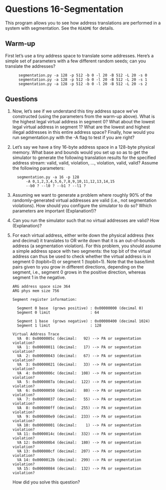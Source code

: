# Questions 16-Segmentation

This program allows you to see how address translations are performed in a
system with segmentation. See the `README` for details.

## Warm-up

First let’s use a tiny address space to translate some addresses. Here’s a
simple set of parameters with a few different random seeds; can you translate
the addresses?

```text
      segmentation.py -a 128 -p 512 -b 0 -l 20 -B 512 -L 20 -s 0
      segmentation.py -a 128 -p 512 -b 0 -l 20 -B 512 -L 20 -s 1
      segmentation.py -a 128 -p 512 -b 0 -l 20 -B 512 -L 20 -s 2
```

## Questions

1. Now, let’s see if we understand this tiny address space we’ve constructed
   (using the parameters from the warm-up above). What is the highest legal
   virtual address in segment 0? What about the lowest legal virtual address in
   segment 1? What are the lowest and highest illegal addresses in this entire
   address space? Finally, how would you run segmentation.py with the -A flag to
   test if you are right?

2. Let’s say we have a tiny 16-byte address space in a 128-byte physical memory.
   What base and bounds would you set up so as to get the simulator to generate
   the following translation results for the specified address stream: valid,
   valid, violation, ..., violation, valid, valid? Assume the following
   parameters:

   ```text
     segmentation.py -a 16 -p 128
         -A 0,1,2,3,4,5,6,7,8,9,10,11,12,13,14,15
         --b0 ? --l0 ? --b1 ? --l1 ?
   ```

3. Assuming we want to generate a problem where roughly 90% of the
   randomly-generated virtual addresses are valid (i.e., not segmentation
   violations). How should you configure the simulator to do so? Which
   parameters are important (Explanation!)?

4. Can you run the simulator such that no virtual addresses are valid? How
   (Explanation)?

5. For each virtual address, either write down the physical address (hex and
   decimal) it translates to OR write down that it is an out-of-bounds address
   (a segmentation violation). For this problem, you should assume a simple
   address space with two segments: the top bit of the virtual address can thus
   be used to check whether the virtual address is in segment 0 (topbit=0) or
   segment 1 (topbit=1). Note that the base/limit pairs given to you grow in
   different directions, depending on the segment, i.e., segment 0 grows in the
   positive direction, whereas segment 1 in the negative.

   ```text
   ARG address space size 364
   ARG phys mem size 756

   Segment register information:

     Segment 0 base  (grows positive) : 0x00000000 (decimal 0)
     Segment 0 limit                  : 64

     Segment 1 base  (grows negative) : 0x00000400 (decimal 1024)
     Segment 1 limit                  : 128

   Virtual Address Trace
     VA  0: 0x0000005c (decimal:   92) --> PA or segmentation violation?
     VA  1: 0x00000011 (decimal:   17) --> PA or segmentation violation?
     VA  2: 0x00000043 (decimal:   67) --> PA or segmentation violation?
     VA  3: 0x00000021 (decimal:   33) --> PA or segmentation violation?
     VA  4: 0x0000006c (decimal:  108) --> PA or segmentation violation?
     VA  5: 0x0000007a (decimal:  122) --> PA or segmentation violation?
     VA  6: 0x00000050 (decimal:   80) --> PA or segmentation violation?
     VA  7: 0x00000037 (decimal:   55) --> PA or segmentation violation?
     VA  8: 0x000000ff (decimal:  255) --> PA or segmentation violation?
     VA  9: 0x000000e9 (decimal:  233) --> PA or segmentation violation?
     VA 10: 0x00000001 (decimal:    1) --> PA or segmentation violation?
     VA 11: 0x0000014c (decimal:  332) --> PA or segmentation violation?
     VA 12: 0x000000b4 (decimal:  180) --> PA or segmentation violation?
     VA 13: 0x000000cf (decimal:  207) --> PA or segmentation violation?
     VA 14: 0x0000012b (decimal:  299) --> PA or segmentation violation?
     VA 15: 0x00000084 (decimal:  132) --> PA or segmentation violation?
   ```

   How did you solve this question?

